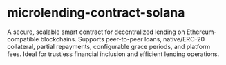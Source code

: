 # microlending-contract-solana
A secure, scalable smart contract for decentralized lending on Ethereum-compatible blockchains. Supports peer-to-peer loans, native/ERC-20 collateral, partial repayments, configurable grace periods, and platform fees. Ideal for trustless financial inclusion and efficient lending operations.
